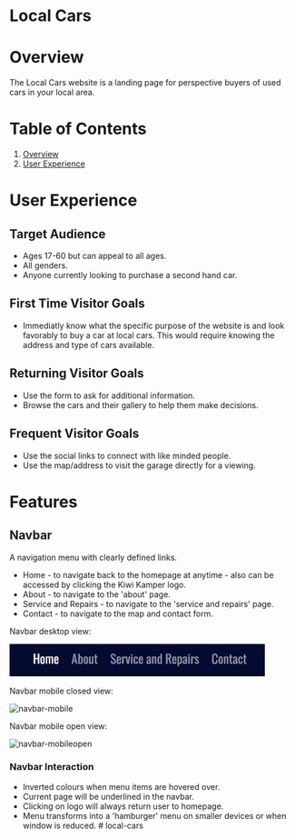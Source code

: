 # Local Cars

# Overview
The Local Cars website is a landing page for perspective buyers of used cars in your local area.

# Table of Contents

1. [Overview](#overview)
1. [User Experience](#user-experience)

# User Experience

## Target Audience

- Ages 17-60 but can appeal to all ages.
- All genders.
- Anyone currently looking to purchase a second hand car. 

## First Time Visitor Goals

- Immediatly know what the specific purpose of the website is and look favorably to buy a car at local cars. This would require knowing the address and type of cars available. 

## Returning Visitor Goals

- Use the form to ask for additional information. 
- Browse the cars and their gallery to help them make decisions.

## Frequent Visitor Goals

- Use the social links to connect with like minded people.
- Use the map/address to visit the garage directly for a viewing.

# Features

## Navbar

A navigation menu with clearly defined links.
- Home - to navigate back to the homepage at anytime - also can be accessed by clicking the Kiwi Kamper logo.
- About - to navigate to the 'about' page.
- Service and Repairs - to navigate to the 'service and repairs' page. 
- Contact - to navigate to the map and contact form.

Navbar desktop view:

![navbar-web](documentation/navbar-web.PNG)

Navbar mobile closed view:

![navbar-mobile](documentation/navbar-mobileclose.PNG)

Navbar mobile open view:

![navbar-mobileopen](documentation/navbar-mobileopen.PNG)

### Navbar Interaction

- Inverted colours when menu items are hovered over.
- Current page will be underlined in the navbar.
- Clicking on logo will always return user to homepage.
- Menu transforms into a 'hamburger' menu on smaller devices or when window is reduced.
#   l o c a l - c a r s 
 
 